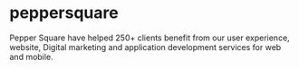 # peppersquare
Pepper Square have helped 250+ clients benefit from our user experience, website, Digital marketing and application development services for web and mobile.
